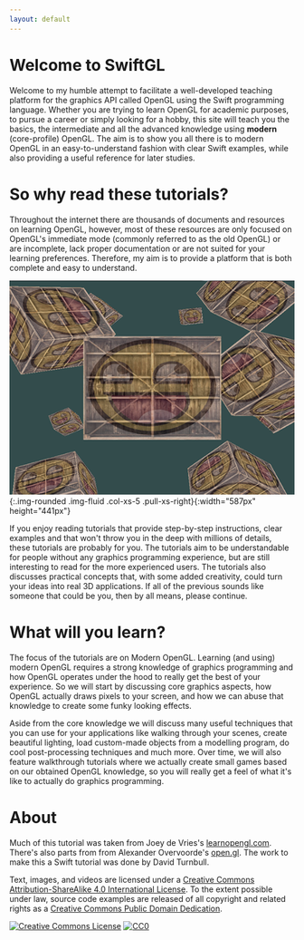 ```yaml
---
layout: default
---
```

<div class="jumbotron jumbotron-fluid">
<div class="container">
  <h1 class="display-3">Welcome to SwiftGL</h1>
</div>
</div>

Welcome to my humble attempt to facilitate a well-developed teaching platform for the graphics API called OpenGL using the Swift programming language. Whether you are trying to learn OpenGL for academic purposes, to pursue a career or simply looking for a hobby, this site will teach you the basics, the intermediate and all the advanced knowledge using **modern** (core-profile) OpenGL. The aim is to show you all there is to modern OpenGL in an easy-to-understand fashion with clear Swift examples, while also providing a useful reference for later studies.

# So why read these tutorials?

Throughout the internet there are thousands of documents and resources on learning OpenGL, however, most of these resources are only focused on OpenGL's immediate mode (commonly referred to as the old OpenGL) or are incomplete, lack proper documentation or are not suited for your learning preferences. Therefore, my aim is to provide a platform that is both complete and easy to understand. 

![Image of smiling textured containers in OpenGL](/images/index.png){:.img-rounded .img-fluid .col-xs-5 .pull-xs-right}{:width="587px" height="441px"}

If you enjoy reading tutorials that provide step-by-step instructions, clear examples and that won't throw you in the deep with millions of details, these tutorials are probably for you. The tutorials aim to be understandable for people without any graphics programming experience, but are still interesting to read for the more experienced users. The tutorials also discusses practical concepts that, with some added creativity, could turn your ideas into real 3D applications. If all of the previous sounds like someone that could be you, then by all means, please continue.

# What will you learn?

The focus of the tutorials are on Modern OpenGL. Learning (and using) modern OpenGL requires a strong knowledge of graphics programming and how OpenGL operates under the hood to really get the best of your experience. So we will start by discussing core graphics aspects, how OpenGL actually draws pixels to your screen, and how we can abuse that knowledge to create some funky looking effects.

Aside from the core knowledge we will discuss many useful techniques that you can use for your applications like walking through your scenes, create beautiful lighting, load custom-made objects from a modelling program, do cool post-processing techniques and much more. Over time, we will also feature walkthrough tutorials where we actually create small games based on our obtained OpenGL knowledge, so you will really get a feel of what it's like to actually do graphics programming.

# About

Much of this tutorial was taken from Joey de Vries's [learnopengl.com](http://learnopengl.com/). There's also parts from from Alexander Overvoorde's [open.gl](https://open.gl/introduction). The work to make this a Swift tutorial was done by David Turnbull.

Text, images, and videos are licensed under a <a rel="license" href="http://creativecommons.org/licenses/by-sa/4.0/">Creative Commons Attribution-ShareAlike 4.0 International License</a>. To the extent possible under law, source code examples are released of all copyright and related rights as a <a rel="license" href="http://creativecommons.org/publicdomain/zero/1.0/">Creative Commons Public Domain Dedication</a>.

<a rel="license" href="http://creativecommons.org/licenses/by-sa/4.0/"><img alt="Creative Commons License" src="https://i.creativecommons.org/l/by-sa/4.0/88x31.png" width="88px" height="31px" /></a>
<a rel="license" href="http://creativecommons.org/publicdomain/zero/1.0/"><img src="http://i.creativecommons.org/p/zero/1.0/88x31.png" alt="CC0" width="88px" height="31px" /></a>
